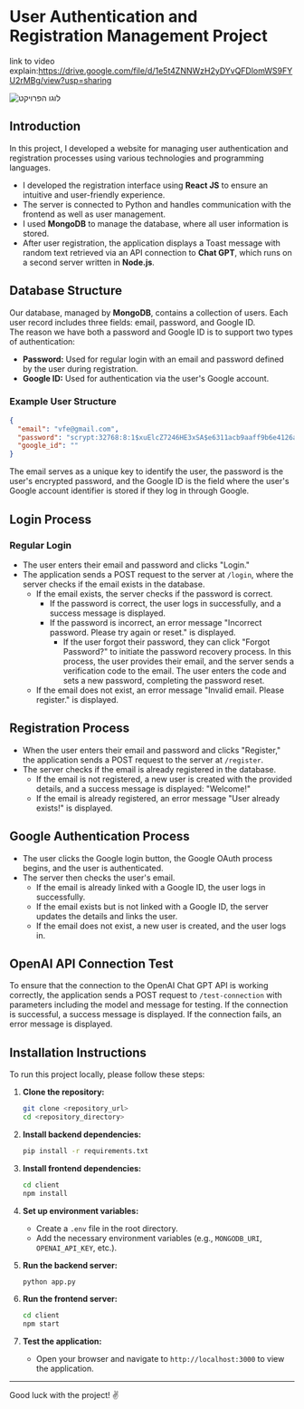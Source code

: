
# User Authentication and Registration Management Project


link to video explain:https://drive.google.com/file/d/1e5t4ZNNWzH2yDYvQFDlomWS9FYU2rMBg/view?usp=sharing




![לוגו הפרויקט](https://drive.google.com/uc?export=view&id=17PrwMZ-7b9kZKNQhfzq8NNal2iacDdVQ)






## Introduction

In this project, I developed a website for managing user authentication and registration processes using various technologies and programming languages.

- I developed the registration interface using **React JS** to ensure an intuitive and user-friendly experience.
- The server is connected to Python and handles communication with the frontend as well as user management.
- I used **MongoDB** to manage the database, where all user information is stored.
- After user registration, the application displays a Toast message with random text retrieved via an API connection to **Chat GPT**, which runs on a second server written in **Node.js**.

## Database Structure

Our database, managed by **MongoDB**, contains a collection of users. Each user record includes three fields: email, password, and Google ID.  
The reason we have both a password and Google ID is to support two types of authentication:

- **Password:** Used for regular login with an email and password defined by the user during registration.
- **Google ID:** Used for authentication via the user's Google account.

### Example User Structure

```json
{
  "email": "vfe@gmail.com",
  "password": "scrypt:32768:8:1$xuElcZ7246HE3xSA$e6311acb9aaff9b6e4126a4b4af72c963f14756f7170c368d78c1e135b0ef4952fe619e52477d61f44e87bcb886aee0ec6c715d03dba16a7b7d2df8c9f8d2d95",
  "google_id": ""
}
```
The email serves as a unique key to identify the user, the password is the user's encrypted password, and the Google ID is the field where the user's Google account identifier is stored if they log in through Google.

## Login Process

### Regular Login

- The user enters their email and password and clicks "Login."
- The application sends a POST request to the server at `/login`, where the server checks if the email exists in the database.
  - If the email exists, the server checks if the password is correct.
    - If the password is correct, the user logs in successfully, and a success message is displayed.
    - If the password is incorrect, an error message "Incorrect password. Please try again or reset." is displayed.
      - If the user forgot their password, they can click "Forgot Password?" to initiate the password recovery process. In this process, the user provides their email, and the server sends a verification code to the email. The user enters the code and sets a new password, completing the password reset.
  - If the email does not exist, an error message "Invalid email. Please register." is displayed.

## Registration Process

- When the user enters their email and password and clicks "Register," the application sends a POST request to the server at `/register`.
- The server checks if the email is already registered in the database.
  - If the email is not registered, a new user is created with the provided details, and a success message is displayed: "Welcome!"
  - If the email is already registered, an error message "User already exists!" is displayed.

## Google Authentication Process

- The user clicks the Google login button, the Google OAuth process begins, and the user is authenticated.
- The server then checks the user's email.
  - If the email is already linked with a Google ID, the user logs in successfully.
  - If the email exists but is not linked with a Google ID, the server updates the details and links the user.
  - If the email does not exist, a new user is created, and the user logs in.

## OpenAI API Connection Test

To ensure that the connection to the OpenAI Chat GPT API is working correctly, the application sends a POST request to `/test-connection` with parameters including the model and message for testing. If the connection is successful, a success message is displayed. If the connection fails, an error message is displayed.

## Installation Instructions

To run this project locally, please follow these steps:

1. **Clone the repository:**

   ```bash
   git clone <repository_url>
   cd <repository_directory>
   ```

2. **Install backend dependencies:**

   ```bash
   pip install -r requirements.txt
   ```

3. **Install frontend dependencies:**

   ```bash
   cd client
   npm install
   ```

4. **Set up environment variables:**
   - Create a `.env` file in the root directory.
   - Add the necessary environment variables (e.g., `MONGODB_URI`, `OPENAI_API_KEY`, etc.).

5. **Run the backend server:**

   ```bash
   python app.py
   ```

6. **Run the frontend server:**

   ```bash
   cd client
   npm start
   ```

7. **Test the application:**
   - Open your browser and navigate to `http://localhost:3000` to view the application.

---

Good luck with the project! ✌️
